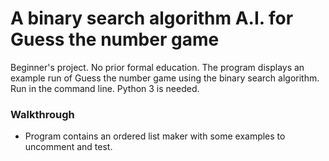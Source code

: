 # A binary search algorithm A.I. for Guess the number game
Beginner's project. No prior formal education. The program displays an example run of Guess the number game using the binary search algorithm.  
Run in the command line. Python 3 is needed.

### __Walkthrough__
* Program contains an ordered list maker with some examples to uncomment and test.